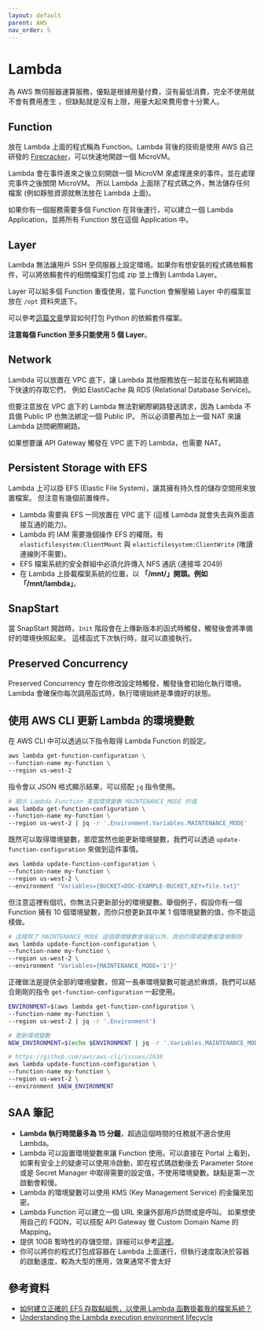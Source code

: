 ```yaml
---
layout: default
parent: AWS
nav_order: 5
---
```


# Lambda

為 AWS 無伺服器運算服務，優點是根據用量付費，沒有最低消費，完全不使用就不會有費用產生
，但缺點就是沒有上限，用量大起來費用會十分驚人。

## Function

放在 Lambda 上面的程式稱為 Function。Lambda 背後的技術是使用 AWS 自己研發的 [Firecracker](https://firecracker-microvm.github.io/)，可以快速地開啟一個 MicroVM。

Lambda 會在事件進來之後立刻開啟一個 MicroVM 來處理進來的事件。並在處理完事件之後關閉 MicroVM。
所以 Lambda 上面除了程式碼之外，無法儲存任何檔案 (例如靜態資源就無法放在 Lambda 上面)。

如果你有一個服務需要多個 Function 在背後運行，可以建立一個 Lambda Application，並將所有 Function 放在這個 Application 中。

## Layer

Lambda 無法讓用戶 SSH 至伺服器上設定環境。如果你有想安裝的程式碼依賴套件，可以將依賴套件的相關檔案打包成 zip 並上傳到 Lambda Layer。

Layer 可以給多個 Function 重復使用，當 Function 會解壓縮 Layer 中的檔案並放在 `/opt` 資料夾底下。

可以參考[這篇文章](https://community.aws/content/2d6gQDnHqIbWLLKikuSfwmOZrym/step-by-step-guide-to-creating-an-aws-lambda-function-layer)學習如何打包 Python 的依賴套件檔案。

**注意每個 Function 至多只能使用 5 個 Layer**。

## Network

Lambda 可以放置在 VPC 底下，讓 Lambda 其他服務放在一起並在私有網路底下快速的存取它們，
例如 ElastiCache 與 RDS (Relational Database Service)。

但要注意放在 VPC 底下的 Lambda 無法對網際網路發送請求，因為 Lambda 不具備 Public IP 也無法綁定一個 Public IP。
所以必須要再加上一個 NAT 來讓 Lambda 訪問網際網路。

如果想要讓 API Gateway 觸發在 VPC 底下的 Lambda，也需要 NAT。

## Persistent Storage with EFS

Lambda 上可以掛 EFS (Elastic File System)，讓其擁有持久性的儲存空間用來放置檔案。
但注意有幾個前置條件。

- Lambda 需要與 EFS 一同放置在 VPC 底下 (這樣 Lambda 就會失去與外面直接互通的能力)。
- Lambda 的 IAM 需要幾個操作 EFS 的權限。有 `elasticfilesystem:ClientMount` 與 `elasticfilesystem:ClientWrite` (唯讀連線則不需要)。
- EFS 檔案系統的安全群組中必須允許傳入 NFS 通訊 (連接埠 2049)
- 在 Lambda 上掛載檔案系統的位置，以 **「/mnt/」開頭。例如「/mnt/lambda」**。

## SnapStart

當 SnapStart 開啟時，`Init` 階段會在上傳新版本的函式時觸發，觸發後會將準備好的環境快照起來。
這樣函式下次執行時，就可以直接執行。

## Preserved Concurrency

Preserved Concurrency 會在你修改設定時觸發，觸發後會初始化執行環境。
Lambda 會確保你每次調用函式時，執行環境始終是準備好的狀態。

## 使用 AWS CLI 更新 Lambda 的環境變數

在 AWS CLI 中可以透過以下指令取得 Lambda Function 的設定。

```bash
aws lambda get-function-configuration \
--function-name my-function \
--region us-west-2
```

指令會以 JSON 格式顯示結果，可以搭配 `jq` 指令使用。

```bash
# 顯示 Lambda Function 某個環境變數 MAINTENANCE_MODE 的值
aws lambda get-function-configuration \
--function-name my-function \
--region us-west-2 | jq -r '.Environment.Variables.MAINTENANCE_MODE'
```

既然可以取得環境變數，那麼當然也能更新環境變數，我們可以透過 `update-function-configuration` 來做到這件事情。

```bash
aws lambda update-function-configuration \
--function-name my-function \
--region us-west-2 \
--environment "Variables={BUCKET=DOC-EXAMPLE-BUCKET,KEY=file.txt}"
```

但注意這裡有個坑，你無法只更新部分的環境變數。舉個例子，假設你有一個 Function 擁有 10 個環境變數，而你只想更新其中某 1 個環境變數的值，你不能這樣做。

```bash
# 這樣除了 MAINTENANCE_MODE 這個環境變數會保留以外，其他的環境變數都會被刪除
aws lambda update-function-configuration \
--function-name my-function \
--region us-west-2 \
--environment "Variables={MAINTENANCE_MODE='1'}"
```

正確做法是提供全部的環境變數，但寫一長串環境變數可能過於麻煩，我們可以結合剛剛的指令 `get-function-configuration` 一起使用。

```bash
ENVIRONMENT=$(aws lambda get-function-configuration \
--function-name my-function \
--region us-west-2 | jq -r '.Environment')

# 更新環境變數
NEW_ENVIRONMENT=$(echo $ENVIRONMENT | jq -r '.Variables.MAINTENANCE_MODE="1"|tostring')

# https://github.com/aws/aws-cli/issues/2638
aws lambda update-function-configuration \
--function-name my-function \
--region us-west-2 \
--environment $NEW_ENVIRONMENT
```

## SAA 筆記

- **Lambda 執行時間最多為 15 分鐘**，超過這個時間的任務就不適合使用 Lambda。
- Lambda 可以設置環境變數來讓 Function 使用。可以直接在 Portal 上看到，如果有安全上的疑慮可以使用冷啟動，即在程式碼啟動後去 Parameter Store 或是 Secret Manager 中取得需要的設定值，不使用環境變數。缺點是第一次啟動會較慢。
- Lambda 的環境變數可以使用 KMS (Key Management Service) 的金鑰來加密。
- Lambda Function 可以建立一個 URL 來讓外部用戶訪問或是呼叫。
  如果想使用自己的 FQDN，可以搭配 API Gateway 做 Custom Domain Name 的 Mapping。
- 提供 10GB 暫時性的存儲空間，詳細可以參考[這裡](https://aws.amazon.com/tw/blogs/aws/aws-lambda-now-supports-up-to-10-gb-ephemeral-storage/)。
- 你可以將你的程式打包成容器在 Lambda 上面運行，但執行速度取決於容器的啟動速度，較為大型的應用，效果通常不會太好

## 參考資料

- [如何建立正確的 EFS 存取點組態，以使用 Lambda 函數掛載我的檔案系統？](https://repost.aws/zh-Hant/knowledge-center/efs-mount-with-lambda-function)
- [Understanding the Lambda execution environment lifecycle](https://docs.aws.amazon.com/lambda/latest/dg/lambda-runtime-environment.html)
